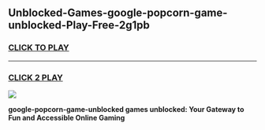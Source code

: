 
## Unblocked-Games-google-popcorn-game-unblocked-Play-Free-2g1pb
<h3>
<a href="https://premium76.site?title=google-popcorn-game-unblocked&ref=15A">CLICK TO PLAY</a></h3>
<hr>

<h3>
<a href="https://premium76.site?title=google-popcorn-game-unblocked&ref=15A">CLICK 2 PLAY</a>
  
</h3>

<a href="https://premium76.site?title=google-popcorn-game-unblocked&ref=15A"><img src="https://clearcache.store/games.png"></a>


**google-popcorn-game-unblocked games unblocked: Your Gateway to Fun and Accessible Online Gaming**
